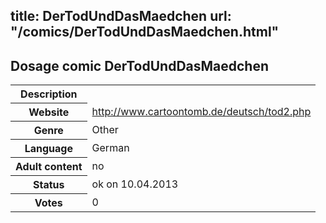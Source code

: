 title: DerTodUndDasMaedchen
url: "/comics/DerTodUndDasMaedchen.html"
---
Dosage comic DerTodUndDasMaedchen
-----------------------------------------

<table class="comicinfo">
<tr>
<th>Description</th><td></td>
</tr>
<tr>
<th>Website</th><td><a href="http://www.cartoontomb.de/deutsch/tod2.php">http://www.cartoontomb.de/deutsch/tod2.php</a></td>
</tr>
<tr>
<th>Genre</th><td>Other</td>
</tr>
<tr>
<th>Language</th><td>German</td>
</tr>
<tr>
<th>Adult content</th><td>no</td>
</tr>
<tr>
<th>Status</th><td>ok on 10.04.2013</td>
</tr>
<tr>
<th>Votes</th><td>0</div></td>
</tr>
</table>

